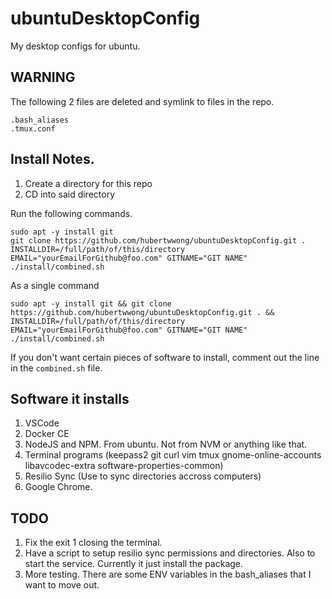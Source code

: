 # ubuntuDesktopConfig

My desktop configs for ubuntu.

## WARNING

The following 2 files are deleted and symlink to files in the repo.

```
.bash_aliases
.tmux.conf
```

## Install Notes.

1. Create a directory for this repo
2. CD into said directory

Run the following commands.
```
sudo apt -y install git
git clone https://github.com/hubertwwong/ubuntuDesktopConfig.git .
INSTALLDIR=/full/path/of/this/directory EMAIL="yourEmailForGithub@foo.com" GITNAME="GIT NAME" ./install/combined.sh
```

As a single command
```
sudo apt -y install git && git clone https://github.com/hubertwwong/ubuntuDesktopConfig.git . && INSTALLDIR=/full/path/of/this/directory EMAIL="yourEmailForGithub@foo.com" GITNAME="GIT NAME" ./install/combined.sh
```

If you don't want certain pieces of software to install, comment out the line in the `combined.sh` file.

## Software it installs

1. VSCode
2. Docker CE
3. NodeJS and NPM. From ubuntu. Not from NVM or anything like that.
4. Terminal programs (keepass2 git curl vim tmux gnome-online-accounts libavcodec-extra software-properties-common)
5. Resilio Sync (Use to sync directories accross computers)
6. Google Chrome.

## TODO

1. Fix the exit 1 closing the terminal.
2. Have a script to setup resilio sync permissions and directories. Also to start the service. Currently it just install the package.
3. More testing. There are some ENV variables in the bash_aliases that I want to move out.